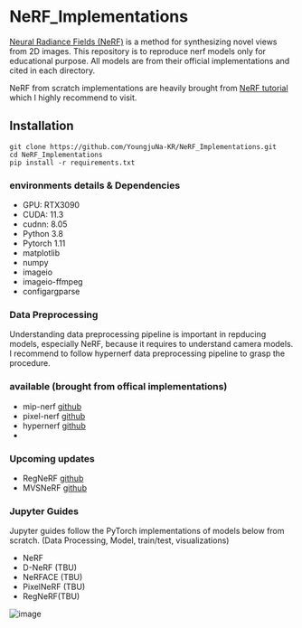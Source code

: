 # NeRF_Implementations

[Neural Radiance Fields (NeRF)](https://www.matthewtancik.com/nerf) is a method for synthesizing novel views from 2D images.
This repository is to reproduce nerf models only for educational purpose.
All models are from their official implementations and cited in each directory.

NeRF from scratch implementations are heavily brought from [NeRF tutorial](https://towardsdatascience.com/its-nerf-from-nothing-build-a-vanilla-nerf-with-pytorch-7846e4c45666) which I highly recommend to visit.

## Installation
```
git clone https://github.com/YoungjuNa-KR/NeRF_Implementations.git
cd NeRF_Implementations
pip install -r requirements.txt
```

### environments details & Dependencies
- GPU: RTX3090
- CUDA: 11.3
- cudnn: 8.05
- Python 3.8
- Pytorch 1.11
- matplotlib
- numpy
- imageio
- imageio-ffmpeg
- configargparse

### Data Preprocessing
Understanding data preprocessing pipeline is important in repducing models, especially NeRF, because it requires to understand camera models.
I recommend to follow hypernerf data preprocessing pipeline to grasp the procedure.

### available (brought from offical implementations)
- mip-nerf [github](https://github.com/google/mipnerf.git)
- pixel-nerf [github](https://github.com/sxyu/pixel-nerf.git)
- hypernerf [github](https://github.com/google/hypernerf.git)
- 
### Upcoming updates
- RegNeRF [github](https://github.com/google-research/google-research/tree/master/regnerf)
- MVSNeRF [github](https://github.com/apchenstu/mvsnerf)

### Jupyter Guides
Jupyter guides follow the PyTorch implementations of models below from scratch.
(Data Processing, Model, train/test, visualizations)
- NeRF
- D-NeRF (TBU)
- NeRFACE (TBU)
- PixelNeRF (TBU)
- RegNeRF(TBU)

![image](https://user-images.githubusercontent.com/45136186/195795024-30f86fc5-6a42-4592-9910-04babfb3ff4b.png)
